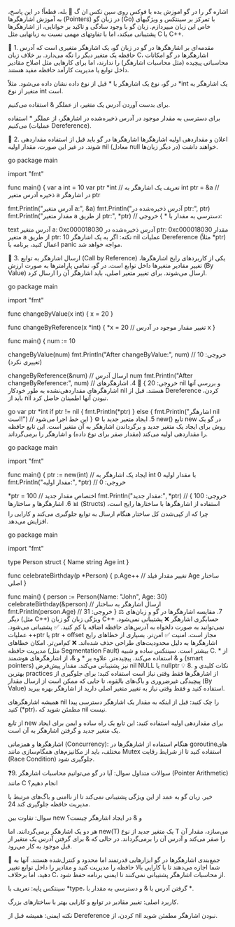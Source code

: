 اشاره گر را در گو اموزش بده با فوکس روی سین تکس ان گ 👋 بله، قطعاً! در این پاسخ، به آموزش اشارهگرها (Pointers) در زبان گو (Go) با تمرکز بر سینتکس و ویژگیهای خاص این زبان میپردازم. زبان گو با وجود سادگی و تاکید بر خوانایی، از اشارهگرها پشتیبانی میکند، اما با تفاوتهای مهمی نسبت به زبانهایی مثل C یا C++.

🧠 1. مقدمه‌ای بر اشارهگرها در گو در زبان گو، یک اشارهگر متغیری است که آدرس حافظه یک متغیر دیگر را نگه می‌دارد. بر خلاف زبان C، اشارهگرها در گو امکانات محاسباتی پیچیده (مثل محاسبات اشارهگر) را ندارند، اما برای کارهایی مثل اصلاح مقادیر داخل توابع یا مدیریت کارآمد حافظه مفید هستند.

در گو، نوع یک اشارهگر با * قبل از نوع داده نشان داده می‌شود. مثلاً *int یک اشارهگر به متغیر از نوع int است.

برای بدست آوردن آدرس یک متغیر، از عملگر & استفاده می‌کنیم.

برای دسترسی به مقدار موجود در آدرس ذخیره‌شده در اشارهگر، از عملگر * استفاده می‌کنیم (عملیات Dereference).

📍 2. اعلان و مقداردهی اولیه اشارهگرها اشارهگرها در گو باید قبل از استفاده مقداردهی شوند. در غیر این صورت، مقدار اولیه nil (معادل null در دیگر زبان‌ها) خواهند داشت.

go package main

import "fmt"

func main() { var a int = 10 var ptr *int // تعریف یک اشارهگر به int ptr = &a // ذخیره آدرس متغیر a در اشارهگر ptr

fmt.Println("آدرس متغیر a:", &a)
fmt.Println("آدرس ذخیره‌شده در ptr:", ptr)
fmt.Println("مقدار متغیر a از طریق ptr:", *ptr) // دسترسی به مقدار با *
} خروجی:

text آدرس متغیر a: 0xc000018030 آدرس ذخیره‌شده در ptr: 0xc000018030 مقدار متغیر a از طریق ptr: 10 نکته: اگر به یک اشارهگر nil عملیات Dereference (مثلاً *ptr) اعمال کنید، برنامه با panic مواجه خواهد شد.

🔄 3. ارسال اشارهگر به توابع (Call by Reference) یکی از کاربردهای رایج اشارهگرها، تغییر مقادیر متغیرها داخل توابع است. در گو، تمامی پارامترها به صورت ارزش (By Value) ارسال می‌شوند. برای تغییر متغیر اصلی، باید اشارهگر آن را ارسال کرد.

go package main

import "fmt"

func changeByValue(x int) { x = 20 }

func changeByReference(x *int) { *x = 20 // تغییر مقدار موجود در آدرس x }

func main() { num := 10

changeByValue(num)
fmt.Println("After changeByValue:", num) // خروجی: 10 (تغییری نکرد)

changeByReference(&num)                  // ارسال آدرس num
fmt.Println("After changeByReference:", num) // خروجی: 20
} 🚫 4. اشارهگرهای nil و بررسی آنها اشارهگرهای مقداردهی‌نشده به طور خودکار nil هستند. قبل از Dereference کردن، باید از nil نبودن آنها اطمینان حاصل کرد.

go var ptr *int if ptr != nil { fmt.Println(*ptr) } else { fmt.Println("اشارهگر nil است!") // این خط اجرا می‌شود } ⚙️ 5. ایجاد متغیر جدید با new() تابع new در گو یک روش برای ایجاد یک متغیر جدید و برگرداندن اشارهگر به آن متغیر است. این تابع حافظه را مقداردهی اولیه می‌کند (مقدار صفر برای نوع داده) و اشارهگر را برمی‌گرداند.

go package main

import "fmt"

func main() { ptr := new(int) // ایجاد یک اشارهگر به int با مقدار اولیه 0 fmt.Println("مقدار اولیه:", *ptr) // خروجی: 0

*ptr = 100 // اختصاص مقدار جدید
fmt.Println("مقدار جدید:", *ptr) // خروجی: 100
} 📊 6. اشارهگرها و ساختارها (Structs) استفاده از اشارهگرها با ساختارها رایج است، چرا که از کپی‌شدن کل ساختار هنگام ارسال به توابع جلوگیری می‌کند و کارایی را افزایش می‌دهد.

go package main

import "fmt"

type Person struct { Name string Age int }

func celebrateBirthday(p *Person) { p.Age++ // تغییر مقدار فیلد Age ساختار اصلی }

func main() { person := Person{Name: "John", Age: 30} celebrateBirthday(&person) // ارسال اشارهگر به ساختار fmt.Println(person.Age) // خروجی: 31 } ⚖️ 7. مقایسه اشارهگرها در گو و زبان‌های دیگر (مثل C++) ویژگی زبان گو زبان C++ حسابگری اشارهگر ❌ پشتیبانی نمی‌شود. نمی‌توانید به صورت دلخواه به آدرس‌های حافظه اضافه یا کم کنید. ✅ پشتیبانی می‌شود. عملیات ++ptr یا ptr + offset مجاز است. امنیت ✅ امن‌تر. بسیاری از خطاهای رایج اشارهگرها به دلیل محدودیت‌های طراحی حذف شده‌اند. ❌ کم‌امن‌تر. امکان خطاهای مدیریت حافظه (مثل Segmentation Fault) بیشتر است. سینتکس ساده و شبیه C. از * و & استفاده می‌کند. پیچیده‌تر. علاوه بر * و &، از اشارهگرهای هوشمند (smart pointers) نیز پشتیبانی می‌کند. مقدار پیش‌فرض nil NULL یا nullptr 💡 8. نکات کلیدی و بهترین practices از اشارهگرها فقط وقتی نیاز است استفاده کنید: برای جلوگیری از پیچیدگی غیرضروری و باگ‌های بالقوه، تا جایی که ممکن است از ارسال مقدار (By Value) استفاده کنید و فقط وقتی نیاز به تغییر متغیر اصلی دارید از اشارهگر بهره ببرید.

همیشه اشارهگرهای nil را چک کنید: قبل از اینکه به مقدار یک اشارهگر دسترسی پیدا کنید (*ptr)، مطمئن شوید که nil نیست.

از تابع new برای مقداردهی اولیه استفاده کنید: این تابع یک راه ساده و ایمن برای ایجاد یک متغیر جدید و گرفتن اشارهگر به آن است.

اشارهگرها و همزمانی (Concurrency): هنگام استفاده از اشارهگرها در goroutineهای مختلف، باید از مکانیزم‌های همگام‌سازی مانند Mutex استفاده کنید تا از شرایط رقابت (Race Condition) جلوگیری شود.

❓9. سوالات متداول سوال: آیا در گو می‌توانیم محاسبات اشارهگر (Pointer Arithmetic) مانند C انجام دهیم؟

خیر. زبان گو به عمد از این ویژگی پشتیبانی نمی‌کند تا از ناامنی و باگ‌های مرتبط با مدیریت حافظه جلوگیری کند 24.

سوال: تفاوت بین new و & در ایجاد اشارهگر چیست؟

هر دو یک اشارهگر برمی‌گردانند. اما new(T) یک متغیر جدید از نوع T می‌سازد، مقدار آن را صفر می‌کند و آدرس آن را برمی‌گرداند. در حالی که & برای گرفتن آدرس یک متغیر از قبل موجود به کار می‌رود.

🎯 جمع‌بندی اشارهگرها در گو ابزارهایی قدرتمند اما محدود و کنترل‌شده هستند. آنها به شما اجازه می‌دهند تا با کارایی بالا حافظه را مدیریت کنید و مقادیر را داخل توابع تغییر دهید، اما برخلاف C، از محاسبات اشارهگر پشتیبانی نمی‌کنند تا ایمنی برنامه حفظ شود.

سینتکس پایه: تعریف با *type، گرفتن آدرس با & و دسترسی به مقدار با *.

کاربرد اصلی: تغییر مقادیر در توابع و کارایی بهتر با ساختارهای بزرگ.

نکته ایمنی: همیشه قبل از Dereference کردن، از nil نبودن اشارهگر مطمئن شوید.